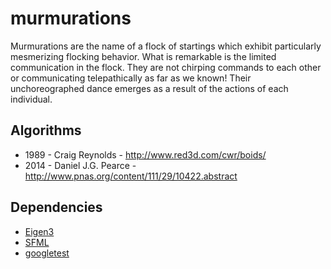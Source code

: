 # murmurations

Murmurations are the name of a flock of startings which exhibit particularly mesmerizing flocking behavior. What is remarkable is the limited communication in the flock. They are not chirping commands to each other or communicating telepathically as far as we known! Their unchoreographed dance emerges as a result of the actions of each individual.

## Algorithms

* 1989 - Craig Reynolds - http://www.red3d.com/cwr/boids/
* 2014 - Daniel J.G. Pearce - http://www.pnas.org/content/111/29/10422.abstract

## Dependencies

* [Eigen3](https://eigen.tuxfamily.org/)
* [SFML](https://www.sfml-dev.org/)
* [googletest](https://github.com/google/googletest)